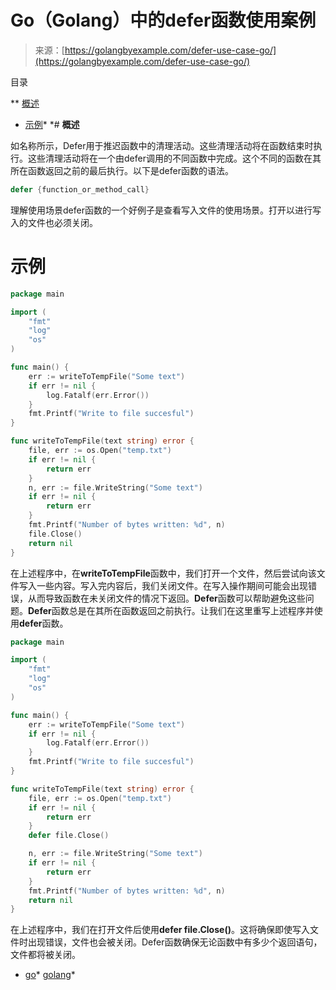 <!--yml

类别：未分类

日期：2024-10-13 06:26:42

-->

# Go（Golang）中的defer函数使用案例

> 来源：[https://golangbyexample.com/defer-use-case-go/](https://golangbyexample.com/defer-use-case-go/)

目录

**   [概述](#Overview "Overview")

+   [示例](#Example "Example")*  *# **概述**

如名称所示，Defer用于推迟函数中的清理活动。这些清理活动将在函数结束时执行。这些清理活动将在一个由defer调用的不同函数中完成。这个不同的函数在其所在函数返回之前的最后执行。以下是defer函数的语法。

```go
defer {function_or_method_call}
```

理解使用场景defer函数的一个好例子是查看写入文件的使用场景。打开以进行写入的文件也必须关闭。

# **示例**

```go
package main

import (
    "fmt"
    "log"
    "os"
)

func main() {
    err := writeToTempFile("Some text")
    if err != nil {
        log.Fatalf(err.Error())
    }
    fmt.Printf("Write to file succesful")
}

func writeToTempFile(text string) error {
    file, err := os.Open("temp.txt")
    if err != nil {
        return err
    }
    n, err := file.WriteString("Some text")
    if err != nil {
        return err
    }
    fmt.Printf("Number of bytes written: %d", n)
    file.Close()
    return nil
}
```

在上述程序中，在**writeToTempFile**函数中，我们打开一个文件，然后尝试向该文件写入一些内容。写入完内容后，我们关闭文件。在写入操作期间可能会出现错误，从而导致函数在未关闭文件的情况下返回。**Defer**函数可以帮助避免这些问题。**Defer**函数总是在其所在函数返回之前执行。让我们在这里重写上述程序并使用**defer**函数。

```go
package main

import (
    "fmt"
    "log"
    "os"
)

func main() {
    err := writeToTempFile("Some text")
    if err != nil {
        log.Fatalf(err.Error())
    }
    fmt.Printf("Write to file succesful")
}

func writeToTempFile(text string) error {
    file, err := os.Open("temp.txt")
    if err != nil {
        return err
    }
    defer file.Close()

    n, err := file.WriteString("Some text")
    if err != nil {
        return err
    }
    fmt.Printf("Number of bytes written: %d", n)
    return nil
}
```

在上述程序中，我们在打开文件后使用**defer file.Close()**。这将确保即使写入文件时出现错误，文件也会被关闭。Defer函数确保无论函数中有多少个返回语句，文件都将被关闭。

+   [go](https://golangbyexample.com/tag/go/)*   [golang](https://golangbyexample.com/tag/golang/)*
